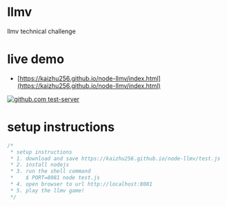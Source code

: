 llmv
====
llmv technical challenge

# live demo
- [https://kaizhu256.github.io/node-llmv/index.html](https://kaizhu256.github.io/node-llmv/index.html)

[![github.com test-server](https://kaizhu256.github.io/node-llmv/screen-capture.png)](https://kaizhu256.github.io/node-llmv/index.html)

# setup instructions
```javascript
/*
 * setup instructions
 * 1. download and save https://kaizhu256.github.io/node-llmv/test.js
 * 2. install nodejs
 * 3. run the shell command
 *    $ PORT=8081 node test.js
 * 4. open browser to url http://localhost:8081
 * 5. play the llmv game!
 */
```
